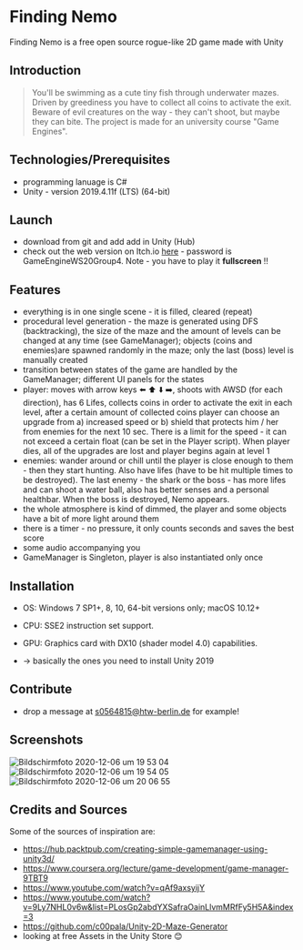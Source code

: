 # Finding Nemo 

Finding Nemo is a free open source rogue-like 2D game made with Unity

## Introduction
 >  You'll be swimming as a cute tiny fish through underwater mazes. Driven by greediness you have to collect all coins to activate the exit.
	Beware of evil creatures on the way - they can't shoot, but maybe they can bite.
	The project is made for an university course "Game Engines".  

## Technologies/Prerequisites
 * programming lanuage is C# 
 * Unity - version 2019.4.11f (LTS) (64-bit) 

## Launch
 * download from git and add add in Unity (Hub)
 * check out the web version on Itch.io [here](https://lliesevzy.itch.io/finding-nemo) - password is GameEngineWS20Group4. Note - you have to play it <b>fullscreen</b> !!
	
## Features
 * everything is in one single scene - it is filled, cleared (repeat)
 * procedural level generation - the maze is generated using DFS (backtracking), the size of the maze and the amount of levels can be changed at any time (see GameManager); objects (coins and enemies)are spawned randomly in the maze; only the last (boss) level is manually created
 * transition between states of the game are handled by the GameManager; different UI panels for the states
 * player: moves with arrow keys :arrow_left: :arrow_up: :arrow_down: :arrow_right:, shoots with AWSD (for each direction), has 6 Lifes, collects coins in order to activate the exit in each level, after a certain amount of collected coins player can choose an upgrade from a) increased speed or b) shield that protects him / her from enemies for the next 10 sec. There is a limit for the speed - it can not exceed a certain float (can be set in the Player script). When player dies, all of the upgrades are lost and player begins again at level 1
 * enemies: wander around or chill until the player is close enough to them - then they start hunting. Also have lifes (have to be hit multiple times to be destroyed). The last enemy - the shark or the boss - has more lifes and can shoot a water ball, also has better senses and a personal healthbar. When the boss is destroyed, Nemo appears.
 * the whole atmosphere is kind of dimmed, the player and some objects have a bit of more light around them
 * there is a timer - no pressure, it only counts seconds and saves the best score
 * some audio accompanying you
 * GameManager is Singleton, player is also instantiated only once 
 
 

## Installation
 * OS: Windows 7 SP1+, 8, 10, 64-bit versions only; macOS 10.12+
 * CPU: SSE2 instruction set support.
 * GPU: Graphics card with DX10 (shader model 4.0) capabilities.
 
 * -> basically the ones you need to install Unity 2019 

## Contribute 
 * drop a message at s0564815@htw-berlin.de for example!  
 
## Screenshots 
![Bildschirmfoto 2020-12-06 um 19 53 04](https://user-images.githubusercontent.com/46076398/101289513-3af01c00-37fd-11eb-85b4-f5380d164c92.png)
![Bildschirmfoto 2020-12-06 um 19 54 05](https://user-images.githubusercontent.com/46076398/101289578-a803b180-37fd-11eb-8536-71a8a3572dc8.png)
![Bildschirmfoto 2020-12-06 um 20 06 55](https://user-images.githubusercontent.com/46076398/101289751-af778a80-37fe-11eb-9dc5-da19b71fb0c5.png)



## Credits and Sources 
Some of the sources of inspiration are:
* https://hub.packtpub.com/creating-simple-gamemanager-using-unity3d/
* https://www.coursera.org/lecture/game-development/game-manager-9TBT9 
* https://www.youtube.com/watch?v=qAf9axsyijY
* https://www.youtube.com/watch?v=9Ly7NHL0v6w&list=PLosGp2abdYXSafraOainLlvmMRfFy5H5A&index=3
* https://github.com/c00pala/Unity-2D-Maze-Generator
* looking at free Assets in the Unity Store :blush:
